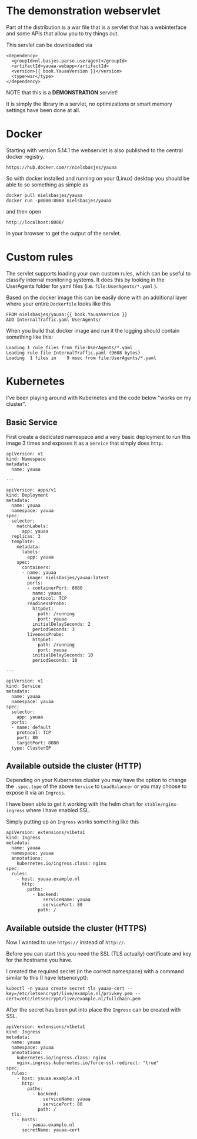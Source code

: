 # The demonstration webservlet
Part of the distribution is a war file that is a servlet that has a webinterface and
some APIs that allow you to try things out.

This servlet can be downloaded via

<pre><code>&lt;dependency&gt;
  &lt;groupId&gt;nl.basjes.parse.useragent&lt;/groupId&gt;
  &lt;artifactId&gt;yauaa-webapp&lt;/artifactId&gt;
  &lt;version&gt;{{ book.YauaaVersion }}&lt;/version&gt;
  &lt;type&gt;war&lt;/type&gt;
&lt;/dependency&gt;
</code></pre>

NOTE that this is a **DEMONSTRATION** servlet!

It is simply the library in a servlet, no optimizations or smart memory settings have been done at all.

# Docker
Starting with version 5.14.1 the webservlet is also published to the central docker registry.

    https://hub.docker.com/r/nielsbasjes/yauaa

So with docker installed and running on your (Linux) desktop
you should be able to so something as simple as

    docker pull nielsbasjes/yauaa
    docker run -p8080:8080 nielsbasjes/yauaa

and then open

    http://localhost:8080/

in your browser to get the output of the servlet.

# Custom rules

The servlet supports loading your own custom rules, which can be useful to classify internal monitoring systems.
It does this by looking in the UserAgents folder for yaml files (i.e. `file:UserAgents/*.yaml` ).

Based on the docker image this can be easily done with an additional layer where your entire `Dockerfile` looks like this

    FROM nielsbasjes/yauaa:{{ book.YauaaVersion }}
    ADD InternalTraffic.yaml UserAgents/

When you build that docker image and run it the logging should contain something like this:

    Loading 1 rule files from file:UserAgents/*.yaml
    Loading rule file InternalTraffic.yaml (9608 bytes}
    Loading  1 files in    9 msec from file:UserAgents/*.yaml

# Kubernetes

I've been playing around with Kubernetes and the code below "works on my cluster".

## Basic Service
First create a dedicated namespace and a very basic deployment to run this image 3 times and
exposes it as a ```Service``` that simply does ```http```.

```
apiVersion: v1
kind: Namespace
metadata:
  name: yauaa

---

apiVersion: apps/v1
kind: Deployment
metadata:
  name: yauaa
  namespace: yauaa
spec:
  selector:
    matchLabels:
      app: yauaa
  replicas: 3
  template:
    metadata:
      labels:
        app: yauaa
    spec:
      containers:
      - name: yauaa
        image: nielsbasjes/yauaa:latest
        ports:
        - containerPort: 8080
          name: yauaa
          protocol: TCP
        readinessProbe:
          httpGet:
            path: /running
            port: yauaa
          initialDelaySeconds: 2
          periodSeconds: 3
        livenessProbe:
          httpGet:
            path: /running
            port: yauaa
          initialDelaySeconds: 10
          periodSeconds: 10

---

apiVersion: v1
kind: Service
metadata:
  name: yauaa
  namespace: yauaa
spec:
  selector:
    app: yauaa
  ports:
  - name: default
    protocol: TCP
    port: 80
    targetPort: 8080
  type: ClusterIP
```


## Available outside the cluster (HTTP)
Depending on your Kubernetes cluster you may have the option to change
the ```.spec.type``` of the above ```Service``` to ```LoadBalancer```
or you may choose to expose it via an ```Ingress```.

I have been able to get it working with the helm chart for ```stable/nginx-ingress``` where I have enabled SSL.

Simply putting up an ```Ingress``` works something like this

```
apiVersion: extensions/v1beta1
kind: Ingress
metadata:
  name: yauaa
  namespace: yauaa
  annotations:
    kubernetes.io/ingress.class: nginx
spec:
  rules:
    - host: yauaa.example.nl
      http:
        paths:
          - backend:
              serviceName: yauaa
              servicePort: 80
            path: /
```

## Available outside the cluster (HTTPS)
Now I wanted to use ```https://``` instead of ```http://```.

Before you can start this you need the SSL (TLS actually) certificate and key for the hostname you have.

I created the required secret (in the correct namespace) with a command similar to this (I have letsencrypt):

```
kubectl -n yauaa create secret tls yauaa-cert --key=/etc/letsencrypt/live/example.nl/privkey.pem --cert=/etc/letsencrypt/live/example.nl/fullchain.pem
```

After the secret has been put into place the ```Ingress``` can be created with SSL.

```
apiVersion: extensions/v1beta1
kind: Ingress
metadata:
  name: yauaa
  namespace: yauaa
  annotations:
    kubernetes.io/ingress.class: nginx
    nginx.ingress.kubernetes.io/force-ssl-redirect: "true"
spec:
  rules:
    - host: yauaa.example.nl
      http:
        paths:
          - backend:
              serviceName: yauaa
              servicePort: 80
            path: /
  tls:
    - hosts:
        - yauaa.example.nl
      secretName: yauaa-cert
```

